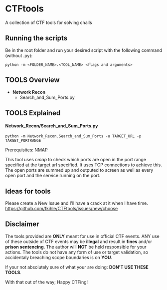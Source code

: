 # CTFtools
A collection of CTF tools for solving challs

## Running the scripts

Be in the root folder and run your desired script with the following command (without .py):
```shell
python -m <FOLDER_NAME>.<TOOL_NAME> <flags and arguments>
```

## TOOLS Overview

- **Network Recon**
  - Search_and_Sum_Ports.py

## TOOLS Explained

#### Network_Recon/Search_and_Sum_Ports.py
```shell
python -m Network_Recon.Search_and_Sum_Ports -u TARGET_URL -p TARGET_PORTRANGE
```

Prerequisites: [NMAP](https://nmap.org/download)

This tool uses *nmap* to check which ports are open in the port range specified at the target url specified. It uses TCP connections to achieve this. The open ports are summed up and outputed to screen as well as every open port and the service running on the port.

## Ideas for tools

Please create a New Issue and I'll have a crack at it when I have time.
https://github.com/fkihle/CTFtools/issues/new/choose


## Disclaimer

The tools provided are **ONLY** meant for use in official CTF events. ANY use of these outside of CTF events may be **illegal** and result in **fines** and/or **prison sentencing**. The author will **NOT** be held responsible for your actions. The tools do not have any form of use or target validation, so accidentaly breaching scope boundaries is on **YOU**. 

If your not absolutely sure of what your are doing: **DON'T USE THESE TOOLS**.

With that out of the way; Happy CTFing!